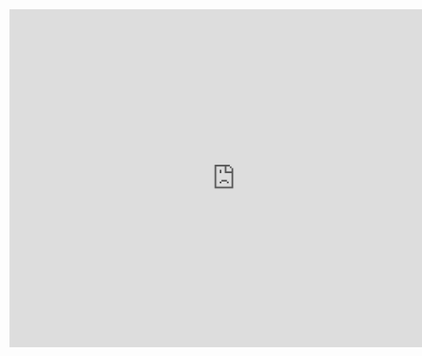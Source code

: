 <iframe src="https://calendar.google.com/calendar/embed?height=600&amp;wkst=1&amp;bgcolor=%23FFFFFF&amp;src=6ga0b959sghi4furfh0mqt1qgc%40group.calendar.google.com&amp;color=%236B3304&amp;ctz=Asia%2FTokyo" style="border-width:0" width="800" height="600" frameborder="0" scrolling="no"></iframe>


<script
  src="https://code.jquery.com/jquery-3.3.1.min.js"
  integrity="sha256-FgpCb/KJQlLNfOu91ta32o/NMZxltwRo8QtmkMRdAu8="
  crossorigin="anonymous"></script>
  
<script>
var urlToGetAllOpenBugs = "https://api.github.com/repos/adamist521/karuizawa_keikaku/issues?state=open";

$(document).ready(function () {
    $.getJSON(urlToGetAllOpenBugs, function (allIssues) {
        $("div").append("found " + allIssues.length + " issues</br>");
        $.each(allIssues, function (i, issue) {
            $("div")
                .append("<b><a href=" + issue.html_url + " target='new' >" + issue.number + " - " + issue.title + "</a></b></br>")
                .append("created at: " + issue.created_at + "</br>")
                .append(issue.body + "</br></br></br>");
        });
    });
});
</script>
